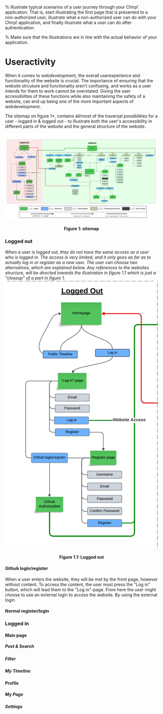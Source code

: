 % Illustrate typical scenarios of a user journey through your Chirp! application. That is, start illustrating the first page that is presented to a non-authorized user, illustrate what a non-authorized user can do with your Chirp! application, and finally illustrate what a user can do after authentication.

% Make sure that the illustrations are in line with the actual behavior of your application.

# Useractivity 
When it comes to webdevelopment, the overall userexperience and functionality of the website is crucial. The importance of ensuring that the website strcuture and functionality aren't confusing, and works as a user intends for them to work cannot be overstated. Giving the user accessibilites of these functions while also maintaining the safety of a website, can end up being one of the more important aspects of webdevelopment.

The sitemap on figure 1*, contains all/most of the traversal possibilities for a user - logged in & logged out - to illustrate both the user's accessibility in different parts of the website and the general structure of the website.

![Current Project Board](../../diagrams/Decision_tree.png)
<p style="text-align: center;">
    <b>Figure 1: sitemap</b>
</p>



### Logged out
*When a user is logged out, they do not have the same access as a user who is logged in. The access is very limited, and it only goes as far as to actually log in or register as a new user. The user can choose two alternatives, which are explained below.* *Any references to the websites structure, will be directed towards the illustration in figure 1.1 which is just a "closeup" of a part in figure 1.*
![Current Project Board](../../diagrams/Decision_tree_1.1.png)
<p style="text-align: center;">
    <b>Figure 1.1: Logged out</b>
</p>

#### Github login/register
When a user enters the website, they will be met by the front page, however without content. To access the content, the user must press the "Log in" button, which will lead them to the "Log in"-page. From here the user might choose to use an external login to access the website. By using the external login 

#### Normal register/login

### Logged in
#### Main page
##### Post & Search
##### Filter
##### My Timeline

#### Profile
##### My Page
##### Settings